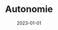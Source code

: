 ---
title: Autonomie
date: 2023-01-01
tags: []
categories: competences-humaines
image: /images/competences-humaines/autonomie/featured-image.png
---